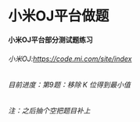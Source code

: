 # 小米OJ平台做题
#### 小米OJ平台部分测试题练习
###### 小米OJ:https://code.mi.com/site/index
###### 目前进度：第9题：移除 K 位得到最小值
###### 注：之后抽个空把题目补上